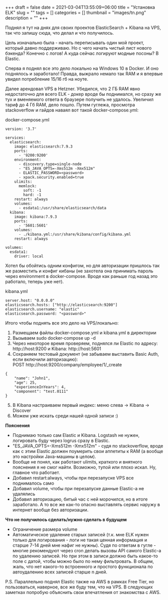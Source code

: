 +++ 
draft = false
date = 2021-03-04T13:55:09+06:00
title = "Установка ELK"
slug = "" 
tags = []
categories = []
thumbnail = "images/tn.png"
description = ""
+++

Поднял я тут на днях для своих проектов ElasticSearch + Kibana на VPS, так что запишу сюда, что делал и что получилось.

Цель изначально была - начать переписывать один мой проект, который давно поддерживаю. Но с чего начать чистый лист нового бэкенда? Конечно с логов! А куда сейчас логируют модные посоны? В Elastic.

Сперва я поднял все это дело локально на Windows 10 в Docker. И оно поднялось и заработало! Правда, выжрало немало так RAM и я впервые увидел потребление 15/16 гб на ноуте.

Далее арендовал VPS в Hetzner. Убедился, что 2 ГБ RAM явно недостаточно для всего ELK - докер вроде бы поднимался, но сразу же тух и вменяемого ответа в браузере получить не удалось. Увеличил тариф до 4 Гб RAM, дело пошло. 
Путем гуглежа, просмотра stackoverflow и гайдов наваял вот такой docker-compose.yml:

docker-compose.yml
```
version: '3.7'

services:
  elasticsearch:
    image: elasticsearch:7.9.3
    ports:
      - '9200:9200'
    environment:
      - discovery.type=single-node
      - "ES_JAVA_OPTS=-Xms512m -Xmx512m"
      - ELASTIC_PASSWORD=<password>
      - xpack.security.enabled=true
    ulimits:
      memlock:
        soft: -1
        hard: -1
    restart: always
    volumes:
      - esdata1:/usr/share/elasticsearch/data
  kibana:
    image: kibana:7.9.3
    ports:
      - '5601:5601'
    volumes:
      - ./kibana.yml:/usr/share/kibana/config/kibana.yml
    restart: always

volumes:
  esdata1:
    driver: local
```

Хотел бы обойтись одним конфигом, но для авторизации пришлось так же разместить и конфиг кибаны (не захотела она принимать пароль через environment в docker-compose. Вроде как раньше год назад это работало, теперь уже нет).

kibana.yml
```
server.host: "0.0.0.0"
elasticsearch.hosts: ["http://elasticsearch:9200"]
elasticsearch.username: "elastic"
elasticsearch.password: "<password>"
```

Итого чтобы поднять все это дело на VPS/локально:
1. Размещаем файлы docker-compose.yml и kibana.yml в директории
2. Вызываем sudo docker-compose up -d
3. Через некоторое время проверяем, поднялся ли Elastic по адресу:
http://host:9200
и Kibana:
http://host:5601
4. Сохраняем тестовый документ (не забываем выставить Basic Auth, если включили авторизацию):  
POST http://host:9200/company/employee/1/_create 
```
{
    "name": "John1",
    "age": 25,
    "experienceInYears": 4,
    "component": "test.0111"
}
```
5. В Kibana настраиваем первый индекс: меню слева -> Kibana -> Discover
6. Можем уже искать среди нашей одной записи :)

**Пояснения**
+ Поднимаю только сам Elastic и Kibana. Logstash не нужен, логировать буду через logrus сразу в Elastic.
+ "ES_JAVA_OPTS=-Xms512m -Xmx512m" - судя по stackoverflow, вроде как с этим Elastic должен поумерить свои аппетиты к RAM (а вообще это настройки Java-машины в целом).
+ Вообще не понял, как работают ulimits, краткого и внятного пояснения я не смог найти. Возможно, тупой или плохо искал. Ну, главное что работает.
+ Добавил restart:always, чтобы при перезапуске VPS все поднималось само
+ Добавил volume, чтобы при перезапуске данные Elastic-а не удалялись
+ Добавил авторизацию, битый час с ней морочился, но в итоге заработало. А то все же как-то опасно выставлять сервис наружу в интернет вообще без авторизации.

**Что не получилось сделать/нужно сделать в будущем**
+ Ограничение размера volume
+ Автоматическое удаление старых записей (т.к. мне ELK нужен только для логирования - логи не такая ценная информация и старше 7-14 дней мне нафиг не нужны). Судя по ответам в гугле - многие рекомендуют через cron делать вызовы API самого Elastic-а по удалению записей. Но при этом в записи должно быть какое-то поле с датой, чтобы можно было по нему фильтровать. В общем, жаль, что нет какого-то встроенного и простого функционала по автоудалению всех записей старше n дней.

P.S. Параллельно поднял Elastic также на AWS в рамках Free Tier, но пользоваться, наверное, все же буду тем, что на VPS. В следующих заметках попробую объяснить свои впечатления от знакомства с AWS.